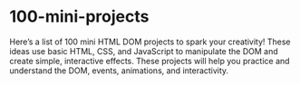 # 100-mini-projects
Here’s a list of 100 mini HTML DOM projects to spark your creativity! These ideas use basic HTML, CSS, and JavaScript to manipulate the DOM and create simple, interactive effects.
These projects will help you practice and understand the DOM, events, animations, and interactivity.

